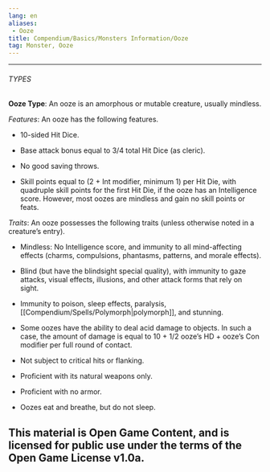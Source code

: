 ```yaml
---
lang: en
aliases:
 - Ooze
title: Compendium/Basics/Monsters Information/Ooze
tag: Monster, Ooze
---
```



---

###### TYPES

**Ooze Type**: An ooze is an amorphous or mutable creature, usually mindless.

_Features_: An ooze has the following features.

- 10-sided Hit Dice.
    
- Base attack bonus equal to 3/4 total Hit Dice (as cleric).
    
- No good saving throws.
    
- Skill points equal to (2 + Int modifier, minimum 1) per Hit Die, with quadruple skill points for the first Hit Die, if the ooze has an Intelligence score. However, most oozes are mindless and gain no skill points or feats.
    

_Traits_: An ooze possesses the following traits (unless otherwise noted in a creature’s entry).

- Mindless: No Intelligence score, and immunity to all mind-affecting effects (charms, compulsions, phantasms, patterns, and morale effects).
    
- Blind (but have the blindsight special quality), with immunity to gaze attacks, visual effects, illusions, and other attack forms that rely on sight.
    
- Immunity to poison, sleep effects, paralysis, [[Compendium/Spells/Polymorph|polymorph]], and stunning.
    
- Some oozes have the ability to deal acid damage to objects. In such a case, the amount of damage is equal to 10 + 1/2 ooze’s HD + ooze’s Con modifier per full round of contact.
    
- Not subject to critical hits or flanking.
    
- Proficient with its natural weapons only.
    
- Proficient with no armor.
    
- Oozes eat and breathe, but do not sleep.
    
This material is Open Game Content, and is licensed for public use under the terms of the Open Game License v1.0a.
---
  